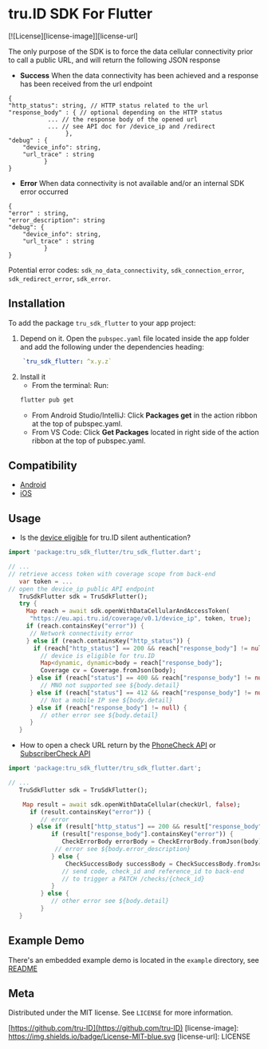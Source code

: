 # tru.ID SDK For Flutter
[![License][license-image]][license-url]

The only purpose of the SDK is to force the data cellular connectivity prior to call a public URL, and will return the following JSON response

* **Success**
When the data connectivity has been achieved and a response has been received from the url endpoint
```
{
"http_status": string, // HTTP status related to the url
"response_body" : { // optional depending on the HTTP status
           ... // the response body of the opened url 
           ... // see API doc for /device_ip and /redirect
                },
"debug" : {
    "device_info": string, 
    "url_trace" : string
          }
}
```

* **Error** 
When data connectivity is not available and/or an internal SDK error occurred

```
{
"error" : string,
"error_description": string
"debug": {
    "device_info": string,
    "url_trace" : string
          }
}
```
Potential error codes: `sdk_no_data_connectivity`, `sdk_connection_error`, `sdk_redirect_error`, `sdk_error`.


## Installation

To add the package `tru_sdk_flutter` to your app project:

1. Depend on it. Open the `pubspec.yaml` file located inside the app folder and add the following under the dependencies heading:

```yaml
	`tru_sdk_flutter: ^x.y.z`
```

2. Install it
   - From the terminal: Run:
   ```bash
   flutter pub get
   ```
   - From Android Studio/IntelliJ: Click **Packages get** in the action ribbon at the top of pubspec.yaml.
   - From VS Code: Click **Get Packages** located in right side of the action ribbon at the top of pubspec.yaml.

## Compatibility

- [Android](../tru-sdk-android#compatibility)
- [iOS](../tru-sdk-ios#compatibility)


## Usage

* Is the [device eligible](https://developer.tru.id/docs/reference/utils#tag/coverage/operation/get-coverage-by-device-ip) for tru.ID silent authentication?

```dart
import 'package:tru_sdk_flutter/tru_sdk_flutter.dart';

// ...
// retrieve access token with coverage scope from back-end
   var token = ...
// open the device_ip public API endpoint
   TruSdkFlutter sdk = TruSdkFlutter();
   try {
     Map reach = await sdk.openWithDataCellularAndAccessToken(
      "https://eu.api.tru.id/coverage/v0.1/device_ip", token, true);
     if (reach.containsKey("error")) {
      // Network connectivity error
     } else if (reach.containsKey("http_status")) {
       if (reach["http_status"] == 200 && reach["response_body"] != null) {
         // device is eligible for tru.ID
         Map<dynamic, dynamic>body = reach["response_body"];
         Coverage cv = Coverage.fromJson(body);
      } else if (reach["status"] == 400 && reach["response_body"] != null) {
         // MNO not supported see ${body.detail}
      } else if (reach["status"] == 412 && reach["response_body"] != null) {
         // Not a mobile IP see ${body.detail}
      } else if (reach["response_body"] != null) {
         // other error see ${body.detail}
      }
   }

```

* How to open a check URL return by the [PhoneCheck API](https://developer.tru.id/docs/phone-check) or [SubscriberCheck API](https://developer.tru.id/docs/subscriber-check)
```dart
import 'package:tru_sdk_flutter/tru_sdk_flutter.dart';

// ...
   TruSdkFlutter sdk = TruSdkFlutter();

    Map result = await sdk.openWithDataCellular(checkUrl, false);
      if (result.containsKey("error")) {
         // error
      } else if (result["http_status"] == 200 && result["response_body"] != null) {
            if (result["response_body"].containsKey("error")) {
               CheckErrorBody errorBody = CheckErrorBody.fromJson(body);
             // error see ${body.error_description}
            } else {
                CheckSuccessBody successBody = CheckSuccessBody.fromJson(body);
               // send code, check_id and reference_id to back-end
               // to trigger a PATCH /checks/{check_id}
            }
         } else {
            // other error see ${body.detail}
         }
   }

```

## Example Demo

There's an embedded example demo is located in the `example` directory, see [README](./example/README.md)


## Meta

Distributed under the MIT license. See `LICENSE` for more information.

[https://github.com/tru-ID](https://github.com/tru-ID)
[license-image]: https://img.shields.io/badge/License-MIT-blue.svg
[license-url]: LICENSE
